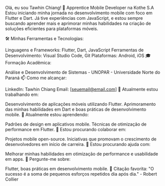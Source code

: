 Olá, eu sou Tawhin Chiang! 👋
Apprentice Mobile Developer na Kothe S.A
Estou iniciando minha jornada no desenvolvimento mobile com foco em Flutter e Dart. Já tive experiências com JavaScript, e estou sempre buscando aprender mais e aprimorar minhas habilidades na criação de soluções eficientes para plataformas móveis.

🛠️ Minhas Ferramentas e Tecnologias:

Linguagens e Frameworks: Flutter, Dart, JavaScript
Ferramentas de Desenvolvimento: Visual Studio Code, Git
Plataformas: Android, iOS
🎓 Formação Acadêmica:

Análise e Desenvolvimento de Sistemas - UNOPAR - Universidade Norte do Paraná
📫 Como me alcançar:

LinkedIn: Tawhin Chiang
Email: [seuemail@email.com]
🔭 Atualmente estou trabalhando em:

Desenvolvimento de aplicações móveis utilizando Flutter.
Aprimoramento das minhas habilidades em Dart e boas práticas de desenvolvimento mobile.
🌱 Atualmente estou aprendendo:

Padrões de design em aplicativos mobile.
Técnicas de otimização de performance em Flutter.
👯 Estou procurando colaborar em:

Projetos mobile open-source.
Iniciativas que promovam o crescimento de desenvolvedores em início de carreira.
🤔 Estou procurando ajuda com:

Melhorar minhas habilidades em otimização de performance e usabilidade em apps.
💬 Pergunte-me sobre:

Flutter, boas práticas em desenvolvimento mobile.
📖 Citação favorita: "O sucesso é a soma de pequenos esforços repetidos dia após dia." - Robert Collier
